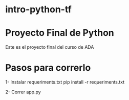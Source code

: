 # intro-python-tf

# Proyecto Final de Python

Este es el proyecto final del curso de ADA

# Pasos para correrlo

1- Instalar requeriments.txt
    pip install -r requeriments.txt

2- Correr app.py
